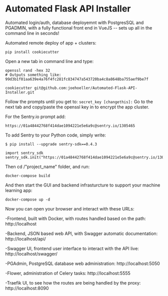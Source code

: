 # Automated Flask API Installer
Automated login/auth, database deployemnt with PostgresSQL and PGADMIN, with a fully functional front end in VueJS -- sets up all in the command line in seconds!

Automated remote deploy of app + clusters:

```
pip install cookiecutter
```
Open a new tab in command line and type:
```
openssl rand -hex 32
# Outputs something like: 99d3b1f01aa639e4a76f4fc281fc834747a543720ba4c8a8648ba755aef9be7f

cookiecutter git@github.com:joehoeller/Automated-Flask-API-Installer.git
```
Follow the prompts until you get to: ```secret_key [changethis]:``` Go to the next tab and copy/paste 
the openssl key in to encrypt the app cluster.

For the Sentry.io prompt add:
```
https://01a48442768f414dae1094221e5e6a9c@sentry.io/1305465
```
To add Sentry to your Python code, simply write:
```
$ pip install --upgrade sentry-sdk==0.4.3

import sentry_sdk
sentry_sdk.init("https://01a48442768f414dae1094221e5e6a9c@sentry.io/1305465")
```

Then cd /"project_name" folder, and run:
```
docker-compose build
```
And then start the GUI and backend infrasturcture to support your machine learning app:
```
docker-compose up -d
```

Now you can open your browser and interact with these URLs: 

-Frontend, built with Docker, with routes handled based on the path: http://localhost
 
-Backend, JSON based web API, with Swagger automatic documentation: http://localhost/api/ 

-Swagger UI, frontend user interface to interact with the API live: http://localhost/swagger/ 

-PGAdmin, PostgreSQL database web administration: http://localhost:5050 

-Flower, administration of Celery tasks: http://localhost:5555 

-Traefik UI, to see how the routes are being handled by the proxy: http://localhost:8090

